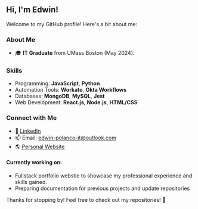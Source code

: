 ## Hi, I'm Edwin!
Welcome to my GitHub profile! Here's a bit about me:

### About Me
- 🎓 **IT Graduate** from UMass Boston (May 2024).

### Skills
- Programming: **JavaScript**, **Python**
- Automation Tools: **Workato**, **Okta Workflows**
- Databases: **MongoDB**, **MySQL**, **Jest**
- Web Development: **React.js**, **Node.js**, **HTML/CSS**

### Connect with Me
- 💼 [LinkedIn](https://www.linkedin.com/in/edwin-polanco)
- 📫 Email: edwin-polanco-it@outlook.com
- 🌎 [Personal Website](https://www.edwin-boston.com)

#### Currently working on:
- Fullstack portfolio webstie to showcase my professional experience and skills gained.
- Preparing documentation for previous projects and update repositories

Thanks for stopping by! Feel free to check out my repositories! 🚀
